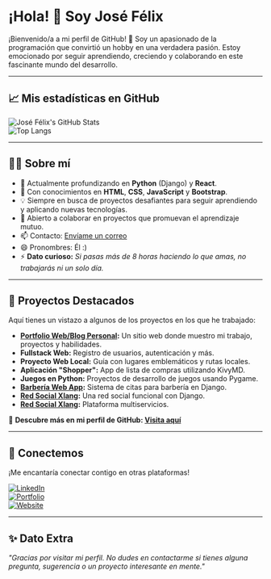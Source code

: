 # ¡Hola! 👋 Soy José Félix  

¡Bienvenido/a a mi perfil de GitHub! 🚀 Soy un apasionado de la programación que convirtió un hobby en una verdadera pasión. Estoy emocionado por seguir aprendiendo, creciendo y colaborando en este fascinante mundo del desarrollo.

---

## 📈 Mis estadísticas en GitHub  

![José Félix's GitHub Stats](https://github-readme-stats.vercel.app/api?username=AmeriK88&show_icons=true&theme=radical)  
![Top Langs](https://github-readme-stats.vercel.app/api/top-langs/?username=AmeriK88&layout=compact&theme=radical)

---

## 🧑‍💻 Sobre mí  

- 👀 Actualmente profundizando en **Python** (Django) y **React**.
- 🌱 Con conocimientos en **HTML**, **CSS**, **JavaScript** y **Bootstrap**.
- 💡 Siempre en busca de proyectos desafiantes para seguir aprendiendo y aplicando nuevas tecnologías.
- 💬 Abierto a colaborar en proyectos que promuevan el aprendizaje mutuo.
- 📫 Contacto: [Envíame un correo](mailto:lanzaltura17@gmail.com)
- 😄 Pronombres: Él :)
- ⚡ **Dato curioso:** _Si pasas más de 8 horas haciendo lo que amas, no trabajarás ni un solo día._

---

## 🌟 Proyectos Destacados  

Aquí tienes un vistazo a algunos de los proyectos en los que he trabajado:

- **[Portfolio Web/Blog Personal](https://portfolio.lanzaway.com/):** Un sitio web donde muestro mi trabajo, proyectos y habilidades.  
- **Fullstack Web:** Registro de usuarios, autenticación y más.  
- **Proyecto Web Local:** Guía con lugares emblemáticos y rutas locales.  
- **Aplicación "Shopper":** App de lista de compras utilizando KivyMD.  
- **Juegos en Python:** Proyectos de desarrollo de juegos usando Pygame.  
- **[Barbería Web App](https://github.com/AmeriK88/Refactorizaci-n-cabigote-barber):** Sistema de citas para barbería en Django.  
- **[Red Social Xlang](https://github.com/AmeriK88/Red-social-Django-XLang):** Una red social funcional con Django.
- **[Red Social Xlang](https://github.com/AmeriK88/Plataforma-servicios-django):** Plataforma multiservicios.  

📂 **Descubre más en mi perfil de GitHub: [Visita aquí](https://github.com/AmeriK88)**  

---


## 🤝 Conectemos  

¡Me encantaría conectar contigo en otras plataformas!  

[![LinkedIn](https://img.shields.io/badge/-LinkedIn-blue?logo=linkedin&logoColor=white)](https://www.linkedin.com/in/jose-felix-gordo-casta%C3%B1o-dev-es/)  
[![Portfolio](https://img.shields.io/badge/-Portfolio-black?logo=github&logoColor=white)](https://portfolio.lanzaway.com/)  
[![Website](https://img.shields.io/badge/-Website-orange?logo=google-chrome&logoColor=white)](https://lanzaway.com/)  

---

## ✨ Dato Extra  
_"Gracias por visitar mi perfil. No dudes en contactarme si tienes alguna pregunta, sugerencia o un proyecto interesante en mente."_
